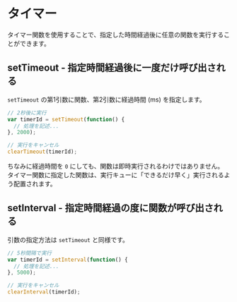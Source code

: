 # タイマー

タイマー関数を使用することで、指定した時間経過後に任意の関数を実行することができます。

## setTimeout - 指定時間経過後に一度だけ呼び出される

`setTimeout` の第1引数に関数、第2引数に経過時間 (ms) を指定します。

```JavaScript
// 2秒後に実行
var timerId = setTimeout(function() {
  // 処理を記述...
}, 2000);

// 実行をキャンセル
clearTimeout(timerId);
```

ちなみに経過時間を `0` にしても、関数は即時実行されるわけではありません。  
タイマー関数に指定した関数は、実行キューに「できるだけ早く」実行されるよう配置されます。

## setInterval - 指定時間経過の度に関数が呼び出される

引数の指定方法は `setTimeout` と同様です。

```JavaScript
// 5秒間隔で実行
var timerId = setInterval(function() {
  // 処理を記述...
}, 5000);

// 実行をキャンセル
clearInterval(timerId);
```
